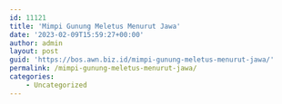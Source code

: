 ```yaml
---
id: 11121
title: 'Mimpi Gunung Meletus Menurut Jawa'
date: '2023-02-09T15:59:27+00:00'
author: admin
layout: post
guid: 'https://bos.awn.biz.id/mimpi-gunung-meletus-menurut-jawa/'
permalink: /mimpi-gunung-meletus-menurut-jawa/
categories:
    - Uncategorized
---
```


